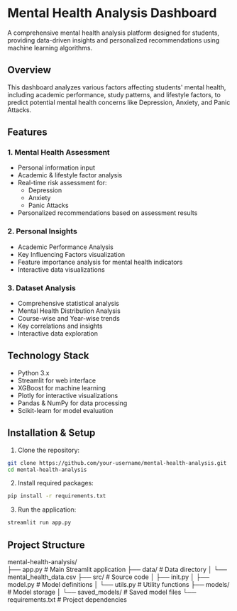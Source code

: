 # Mental Health Analysis Dashboard

A comprehensive mental health analysis platform designed for students, providing data-driven insights and personalized recommendations using machine learning algorithms.

## Overview

This dashboard analyzes various factors affecting students' mental health, including academic performance, study patterns, and lifestyle factors, to predict potential mental health concerns like Depression, Anxiety, and Panic Attacks.

## Features

### 1. Mental Health Assessment

- Personal information input
- Academic & lifestyle factor analysis
- Real-time risk assessment for:
  - Depression
  - Anxiety
  - Panic Attacks
- Personalized recommendations based on assessment results

### 2. Personal Insights

- Academic Performance Analysis
- Key Influencing Factors visualization
- Feature importance analysis for mental health indicators
- Interactive data visualizations

### 3. Dataset Analysis

- Comprehensive statistical analysis
- Mental Health Distribution Analysis
- Course-wise and Year-wise trends
- Key correlations and insights
- Interactive data exploration

## Technology Stack

- Python 3.x
- Streamlit for web interface
- XGBoost for machine learning
- Plotly for interactive visualizations
- Pandas & NumPy for data processing
- Scikit-learn for model evaluation

## Installation & Setup

1. Clone the repository:

```bash
git clone https://github.com/your-username/mental-health-analysis.git
cd mental-health-analysis
```

2. Install required packages:

```bash
pip install -r requirements.txt
```

3. Run the application:

```bash
streamlit run app.py
```

## Project Structure

mental-health-analysis/<br/>
├── app.py # Main Streamlit application
├── data/ # Data directory
│ └── mental_health_data.csv
├── src/ # Source code
│ ├── init.py
│ ├── model.py # Model definitions
│ └── utils.py # Utility functions
├── models/ # Model storage
│ └── saved_models/ # Saved model files
└── requirements.txt # Project dependencies
